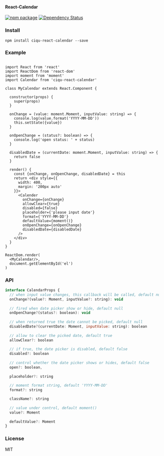 #### React-Calendar

[![npm package](https://img.shields.io/npm/v/ciqu-react-calendar.svg?style=flat)](https://www.npmjs.org/package/ciqu-react-calendar)
[![Dependency Status](https://gemnasium.com/badges/github.com/ciqulover/react-calendar.svg)](https://gemnasium.com/github.com/ciqulover/react-calendar)


### Install

```angular2html
npm install ciqu-react-calendar --save
```

### Example

```angular2html

import React from 'react'
import ReactDom from 'react-dom'
import moment from 'moment'
import Calendar from 'ciqu-react-calendar'

class MyCalendar extends React.Component {

  constructor(props) {
    super(props)
  }

  onChange = (value: moment.Moment, inputValue: string) => {
    console.log(value.format('YYYY-MM-DD'))
    this.setState({value})
  }

  onOpenChange = (status?: boolean) => {
    console.log('open status: ' + status)
  }

  disabledDate = (currentDate: moment.Moment, inputValue: string) => {
    return false
  }

  render() {
    const {onChange, onOpenChange, disabledDate} = this
    return <div style={{
      width: 400,
      margin: '200px auto'
    }}>
      <Calender
        onChange={onChange}
        allowClear={true}
        disabled={false}
        placeholder={'please input date'}
        format={'YYYY-MM-DD'}
        defaultValue={moment()}
        onOpenChange={onOpenChange}
        disabledDate={disabledDate}
      />
    </div>
  }
}

ReactDom.render(
  <MyCalendar/>,
  document.getElementById('el')
)

```

### API
```js
interface CalendarProps {
  // when input value changes, this callback will be called, default null
  onChange?(value?: Moment, inputValue?: string): void
  
  // fired when date picker show or hide, default null
  onOpenChange?(status?: boolean): void
  
  // when returned true the date cannot be picked, default null
  disabledDate?(currentDate: Moment, inputValue: string): boolean
  
  // allow to clear the picked date, default true
  allowClear?: boolean
  
  // if true, the date picker is disabled, default false
  disabled?: boolean
  
  // control whether the date picker shows or hides, default false
  open?: boolean,
  
  placeholder?: string
  
  // moment format string, default 'YYYY-MM-DD'
  format?: string

  className?: string
  
  // value under control, default moment()
  value?: Moment
  
  defaultValue?: Moment
}
```
### License
MIT
